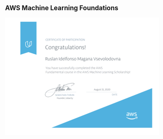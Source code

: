## AWS Machine Learning Foundations
![alt text](https://github.com/ruslanmv/AWS-Machine-Learning-Foundation/raw/master/certificate-udacity.png?raw=true)
